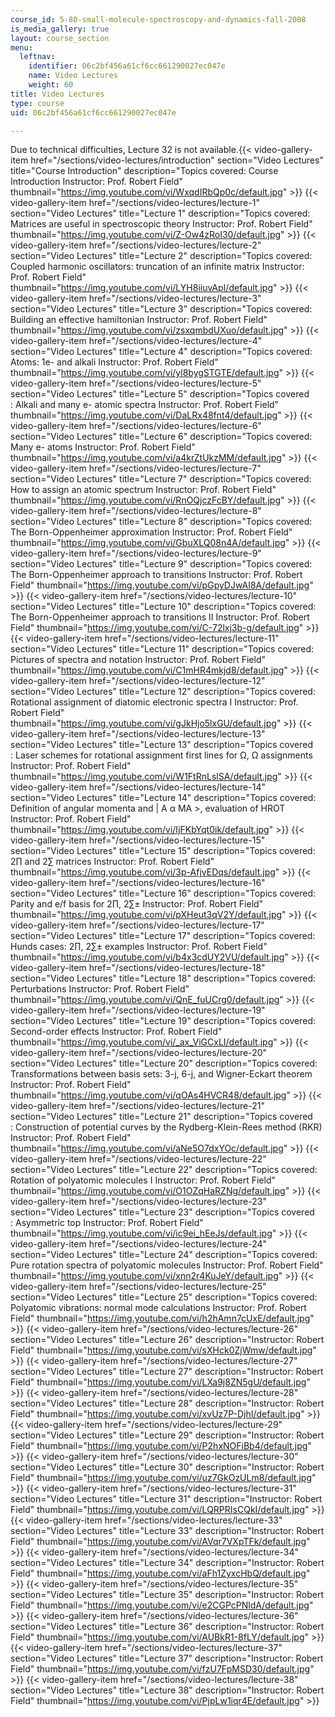```yaml
---
course_id: 5-80-small-molecule-spectroscopy-and-dynamics-fall-2008
is_media_gallery: true
layout: course_section
menu:
  leftnav:
    identifier: 06c2bf456a61cf6cc661290027ec047e
    name: Video Lectures
    weight: 60
title: Video Lectures
type: course
uid: 06c2bf456a61cf6cc661290027ec047e

---
```


Due to technical difficulties, Lecture 32 is not available.{{< video-gallery-item href="/sections/video-lectures/introduction" section="Video Lectures" title="Course Introduction" description="Topics covered: Course Introduction Instructor: Prof. Robert Field" thumbnail="https://img.youtube.com/vi/WxqdIRbQp0c/default.jpg" >}} {{< video-gallery-item href="/sections/video-lectures/lecture-1" section="Video Lectures" title="Lecture 1" description="Topics covered: Matrices are useful in spectroscopic theory Instructor: Prof. Robert Field" thumbnail="https://img.youtube.com/vi/Z-Ow4zRoI30/default.jpg" >}} {{< video-gallery-item href="/sections/video-lectures/lecture-2" section="Video Lectures" title="Lecture 2" description="Topics covered: Coupled harmonic oscillators: truncation of an infinite matrix Instructor: Prof. Robert Field" thumbnail="https://img.youtube.com/vi/LYH8iiuvApI/default.jpg" >}} {{< video-gallery-item href="/sections/video-lectures/lecture-3" section="Video Lectures" title="Lecture 3" description="Topics covered: Building an effective hamiltonian Instructor: Prof. Robert Field" thumbnail="https://img.youtube.com/vi/zsxqmbdUXuo/default.jpg" >}} {{< video-gallery-item href="/sections/video-lectures/lecture-4" section="Video Lectures" title="Lecture 4" description="Topics covered: Atoms: 1e- and alkali Instructor: Prof. Robert Field" thumbnail="https://img.youtube.com/vi/yl8bygSTGTE/default.jpg" >}} {{< video-gallery-item href="/sections/video-lectures/lecture-5" section="Video Lectures" title="Lecture 5" description="Topics covered : Alkali and many e- atomic spectra Instructor: Prof. Robert Field" thumbnail="https://img.youtube.com/vi/DaLRx48fnt4/default.jpg" >}} {{< video-gallery-item href="/sections/video-lectures/lecture-6" section="Video Lectures" title="Lecture 6" description="Topics covered: Many e- atoms Instructor: Prof. Robert Field" thumbnail="https://img.youtube.com/vi/a4krZtUkzMM/default.jpg" >}} {{< video-gallery-item href="/sections/video-lectures/lecture-7" section="Video Lectures" title="Lecture 7" description="Topics covered: How to assign an atomic spectrum Instructor: Prof. Robert Field" thumbnail="https://img.youtube.com/vi/RnOQjczFcBY/default.jpg" >}} {{< video-gallery-item href="/sections/video-lectures/lecture-8" section="Video Lectures" title="Lecture 8" description="Topics covered: The Born-Oppenheimer approximation Instructor: Prof. Robert Field" thumbnail="https://img.youtube.com/vi/GbuXLQ08n4A/default.jpg" >}} {{< video-gallery-item href="/sections/video-lectures/lecture-9" section="Video Lectures" title="Lecture 9" description="Topics covered: The Born-Oppenheimer approach to transitions Instructor: Prof. Robert Field" thumbnail="https://img.youtube.com/vi/pGpyDJwAI8A/default.jpg" >}} {{< video-gallery-item href="/sections/video-lectures/lecture-10" section="Video Lectures" title="Lecture 10" description="Topics covered: The Born-Oppenheimer approach to transitions II Instructor: Prof. Robert Field" thumbnail="https://img.youtube.com/vi/C-72lxj3b-g/default.jpg" >}} {{< video-gallery-item href="/sections/video-lectures/lecture-11" section="Video Lectures" title="Lecture 11" description="Topics covered: Pictures of spectra and notation Instructor: Prof. Robert Field" thumbnail="https://img.youtube.com/vi/C1mHR4mkjd8/default.jpg" >}} {{< video-gallery-item href="/sections/video-lectures/lecture-12" section="Video Lectures" title="Lecture 12" description="Topics covered: Rotational assignment of diatomic electronic spectra I Instructor: Prof. Robert Field" thumbnail="https://img.youtube.com/vi/gJkHjo5lxGU/default.jpg" >}} {{< video-gallery-item href="/sections/video-lectures/lecture-13" section="Video Lectures" title="Lecture 13" description="Topics covered : Laser schemes for rotational assignment first lines for Ω, Ω assignments Instructor: Prof. Robert Field" thumbnail="https://img.youtube.com/vi/W1FtRnLslSA/default.jpg" >}} {{< video-gallery-item href="/sections/video-lectures/lecture-14" section="Video Lectures" title="Lecture 14" description="Topics covered: Definition of angular momenta and | A α MA >, evaluation of HROT Instructor: Prof. Robert Field" thumbnail="https://img.youtube.com/vi/IjFKbYqt0ik/default.jpg" >}} {{< video-gallery-item href="/sections/video-lectures/lecture-15" section="Video Lectures" title="Lecture 15" description="Topics covered: 2∏ and 2∑ matrices Instructor: Prof. Robert Field" thumbnail="https://img.youtube.com/vi/3p-AfjvEDqs/default.jpg" >}} {{< video-gallery-item href="/sections/video-lectures/lecture-16" section="Video Lectures" title="Lecture 16" description="Topics covered: Parity and e/f basis for 2∏, 2∑± Instructor: Prof. Robert Field" thumbnail="https://img.youtube.com/vi/pXHeut3qV2Y/default.jpg" >}} {{< video-gallery-item href="/sections/video-lectures/lecture-17" section="Video Lectures" title="Lecture 17" description="Topics covered: Hunds cases: 2∏, 2∑± examples Instructor: Prof. Robert Field" thumbnail="https://img.youtube.com/vi/b4x3cdUY2VU/default.jpg" >}} {{< video-gallery-item href="/sections/video-lectures/lecture-18" section="Video Lectures" title="Lecture 18" description="Topics covered: Perturbations Instructor: Prof. Robert Field" thumbnail="https://img.youtube.com/vi/QnE_fuUCrg0/default.jpg" >}} {{< video-gallery-item href="/sections/video-lectures/lecture-19" section="Video Lectures" title="Lecture 19" description="Topics covered: Second-order effects Instructor: Prof. Robert Field" thumbnail="https://img.youtube.com/vi/_ax_ViGCxLI/default.jpg" >}} {{< video-gallery-item href="/sections/video-lectures/lecture-20" section="Video Lectures" title="Lecture 20" description="Topics covered: Transformations between basis sets: 3-j, 6-j, and Wigner-Eckart theorem Instructor: Prof. Robert Field" thumbnail="https://img.youtube.com/vi/qOAs4HVCR48/default.jpg" >}} {{< video-gallery-item href="/sections/video-lectures/lecture-21" section="Video Lectures" title="Lecture 21" description="Topics covered : Construction of potential curves by the Rydberg-Klein-Rees method (RKR) Instructor: Prof. Robert Field" thumbnail="https://img.youtube.com/vi/aNe5O7dxYOc/default.jpg" >}} {{< video-gallery-item href="/sections/video-lectures/lecture-22" section="Video Lectures" title="Lecture 22" description="Topics covered: Rotation of polyatomic molecules I Instructor: Prof. Robert Field" thumbnail="https://img.youtube.com/vi/O1OZqHaRZNg/default.jpg" >}} {{< video-gallery-item href="/sections/video-lectures/lecture-23" section="Video Lectures" title="Lecture 23" description="Topics covered : Asymmetric top Instructor: Prof. Robert Field" thumbnail="https://img.youtube.com/vi/ic9ei_hEeJs/default.jpg" >}} {{< video-gallery-item href="/sections/video-lectures/lecture-24" section="Video Lectures" title="Lecture 24" description="Topics covered: Pure rotation spectra of polyatomic molecules Instructor: Prof. Robert Field" thumbnail="https://img.youtube.com/vi/xnn2r4KuJeY/default.jpg" >}} {{< video-gallery-item href="/sections/video-lectures/lecture-25" section="Video Lectures" title="Lecture 25" description="Topics covered: Polyatomic vibrations: normal mode calculations Instructor: Prof. Robert Field" thumbnail="https://img.youtube.com/vi/h2hAmn7cUxE/default.jpg" >}} {{< video-gallery-item href="/sections/video-lectures/lecture-26" section="Video Lectures" title="Lecture 26" description="Instructor: Robert Field" thumbnail="https://img.youtube.com/vi/sXHck0ZjWmw/default.jpg" >}} {{< video-gallery-item href="/sections/video-lectures/lecture-27" section="Video Lectures" title="Lecture 27" description="Instructor: Robert Field" thumbnail="https://img.youtube.com/vi/LXa9j8ZN5gU/default.jpg" >}} {{< video-gallery-item href="/sections/video-lectures/lecture-28" section="Video Lectures" title="Lecture 28" description="Instructor: Robert Field" thumbnail="https://img.youtube.com/vi/xvUz7P-DjhI/default.jpg" >}} {{< video-gallery-item href="/sections/video-lectures/lecture-29" section="Video Lectures" title="Lecture 29" description="Instructor: Robert Field" thumbnail="https://img.youtube.com/vi/P2hxNOFiBb4/default.jpg" >}} {{< video-gallery-item href="/sections/video-lectures/lecture-30" section="Video Lectures" title="Lecture 30" description="Instructor: Robert Field" thumbnail="https://img.youtube.com/vi/uz7GkOzULm8/default.jpg" >}} {{< video-gallery-item href="/sections/video-lectures/lecture-31" section="Video Lectures" title="Lecture 31" description="Instructor: Robert Field" thumbnail="https://img.youtube.com/vi/LQRPRIsCQkI/default.jpg" >}} {{< video-gallery-item href="/sections/video-lectures/lecture-33" section="Video Lectures" title="Lecture 33" description="Instructor: Robert Field" thumbnail="https://img.youtube.com/vi/AVqr7VXpTFk/default.jpg" >}} {{< video-gallery-item href="/sections/video-lectures/lecture-34" section="Video Lectures" title="Lecture 34" description="Instructor: Robert Field" thumbnail="https://img.youtube.com/vi/aFh1ZyxcHbQ/default.jpg" >}} {{< video-gallery-item href="/sections/video-lectures/lecture-35" section="Video Lectures" title="Lecture 35" description="Instructor: Robert Field" thumbnail="https://img.youtube.com/vi/e2CGPcPNldA/default.jpg" >}} {{< video-gallery-item href="/sections/video-lectures/lecture-36" section="Video Lectures" title="Lecture 36" description="Instructor: Robert Field" thumbnail="https://img.youtube.com/vi/AUBkR1-8fLY/default.jpg" >}} {{< video-gallery-item href="/sections/video-lectures/lecture-37" section="Video Lectures" title="Lecture 37" description="Instructor: Robert Field" thumbnail="https://img.youtube.com/vi/fzU7FpMSD30/default.jpg" >}} {{< video-gallery-item href="/sections/video-lectures/lecture-38" section="Video Lectures" title="Lecture 38" description="Instructor: Robert Field" thumbnail="https://img.youtube.com/vi/PjpLw1iqr4E/default.jpg" >}}